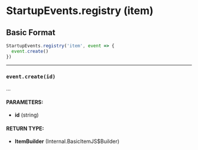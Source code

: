 # StartupEvents.registry (item)

## Basic Format
```js
StartupEvents.registry('item', event => {
  event.create()
})
```

---

### `event.create(id)`

...

#### PARAMETERS:  
- **id** (string)  
#### RETURN TYPE:  
- **ItemBuilder** (Internal.BasicItemJS$Builder)